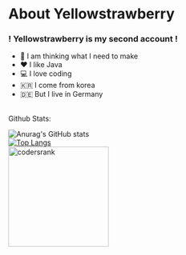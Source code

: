 # About Yellowstrawberry
### ! Yellowstrawberry is my second account !


- 🤔 I am thinking what I need to make
- ❤️ I like Java
- 💻 I love coding
- 🇰🇷 I come from korea
- 🇩🇪 But I live in Germany

<br/>
Github Stats: <br/>

![Anurag's GitHub stats](https://github-readme-stats.vercel.app/api?username=Yellowstrawberrys&show_icons=true&bg_color=30,fffb00,77ff00,00ffa6)  &nbsp;&nbsp;&nbsp;&nbsp;&nbsp;<br/>  [![Top Langs](https://github-readme-stats.vercel.app/api/top-langs/?username=Yellowstrawberrys&layout=compact)](https://github.com/anuraghazra/github-readme-stats) &nbsp;&nbsp;&nbsp;&nbsp;&nbsp;<br/>
<img src="https://cr-ss-service.azurewebsites.net/api/ScreenShot?widget=summary&username=yellowstrawberrys" alt="codersrank" width="200"/>
